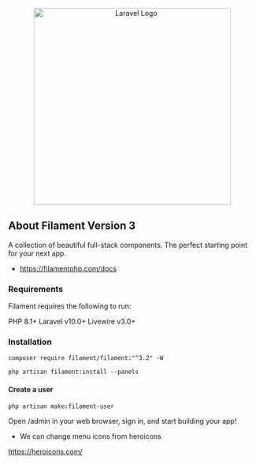 <p align="center"><a href="https://laravel.com" target="_blank"><img src="https://raw.githubusercontent.com/laravel/art/master/logo-lockup/5%20SVG/2%20CMYK/1%20Full%20Color/laravel-logolockup-cmyk-red.svg" width="400" alt="Laravel Logo"></a></p>

## About Filament Version 3

A collection of beautiful full-stack components.
The perfect starting point for your next app.

 - https://filamentphp.com/docs

 ### Requirements

Filament requires the following to run:

PHP 8.1+
Laravel v10.0+
Livewire v3.0+

### Installation

```
composer require filament/filament:"^3.2" -W
 
php artisan filament:install --panels
```


#### Create a user

```
php artisan make:filament-user
```

Open /admin in your web browser, sign in, and start building your app!

- We can change menu icons from heroicons

https://heroicons.com/